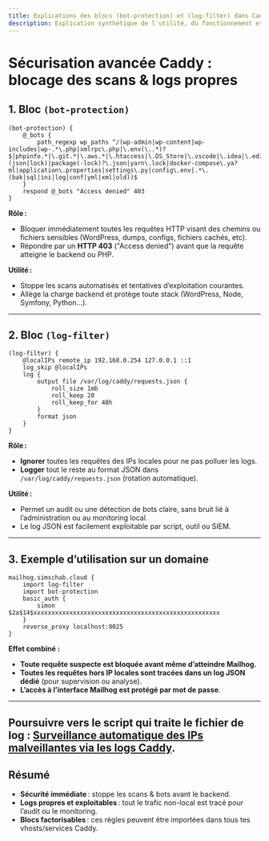 ```yaml
---
title: Explications des blocs (bot-protection) et (log-filter) dans Caddyfile
description: Explication synthétique de l'utilité, du fonctionnement et de l'intérêt des blocs Caddy (bot-protection) et (log-filter), avec exemple d'utilisation.
---
```


# Sécurisation avancée Caddy : blocage des scans & logs propres

## 1. Bloc `(bot-protection)`

```shell
(bot-protection) {
	@_bots {
		path_regexp wp_paths ^/(wp-admin|wp-content|wp-includes|wp-.*\.php|xmlrpc\.php|\.env(\..*)?$|phpinfo.*|\.git.*|\.aws.*|\.htaccess|\.DS_Store|\.vscode|\.idea|\.editorconfig|composer\.(json|lock)|package(-lock)?\.json|yarn\.lock|docker-compose\.ya?ml|application\.properties|settings\.py|config\.env|.*\.(bak|sql|ini|log|conf|yml|xml|old))$
	}
	respond @_bots "Access denied" 403
}
```

**Rôle :**  
- Bloquer immédiatement toutes les requêtes HTTP visant des chemins ou fichiers sensibles (WordPress, dumps, configs, fichiers cachés, etc).
- Répondre par un **HTTP 403** ("Access denied") avant que la requête atteigne le backend ou PHP.

**Utilité :**  
- Stoppe les scans automatisés et tentatives d’exploitation courantes.
- Allège la charge backend et protège toute stack (WordPress, Node, Symfony, Python…).

---

## 2. Bloc `(log-filter)`

```shell
(log-filter) {
	@localIPs remote_ip 192.168.0.254 127.0.0.1 ::1
	log_skip @localIPs
	log {
		output file /var/log/caddy/requests.json {
			roll_size 1mb
			roll_keep 20
			roll_keep_for 48h
		}
		format json
	}
}
```

**Rôle :**  
- **Ignorer** toutes les requêtes des IPs locales pour ne pas polluer les logs.
- **Logger** tout le reste au format JSON dans `/var/log/caddy/requests.json` (rotation automatique).

**Utilité :**  
- Permet un audit ou une détection de bots claire, sans bruit lié à l’administration ou au monitoring local.
- Le log JSON est facilement exploitable par script, outil ou SIEM.

---

## 3. Exemple d’utilisation sur un domaine

```shell
mailhog.simschab.cloud {
	import log-filter
	import bot-protection
	basic_auth {
		simon $2a$14$xxxxxxxxxxxxxxxxxxxxxxxxxxxxxxxxxxxxxxxxxxxxxxxxxxxx
	}
	reverse_proxy localhost:8025
}
```

**Effet combiné :**  
- **Toute requête suspecte est bloquée avant même d’atteindre Mailhog.**
- **Toutes les requêtes hors IP locales sont tracées dans un log JSON dédié** (pour supervision ou analyse).
- **L’accès à l’interface Mailhog est protégé par mot de passe**.

---

## Poursuivre vers le script qui traite le fichier de log : [Surveillance automatique des IPs malveillantes via les logs Caddy](https://doc.simschab.cloud/docs/system/black-list.html).

## Résumé

- **Sécurité immédiate** : stoppe les scans & bots avant le backend.
- **Logs propres et exploitables** : tout le trafic non-local est tracé pour l’audit ou le monitoring.
- **Blocs factorisables** : ces règles peuvent être importées dans tous tes vhosts/services Caddy.

